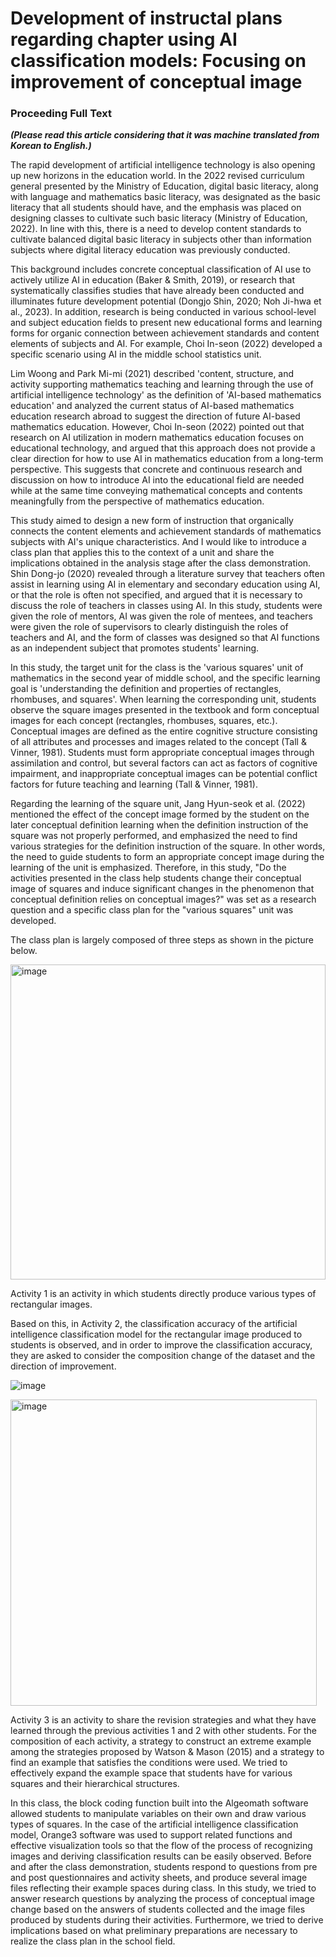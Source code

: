 # Development of instructal plans regarding <quadrangles> chapter using AI classification models: Focusing on improvement of conceptual image


### Proceeding Full Text
_**(Please read this article considering that it was machine translated from Korean to English.)**_

The rapid development of artificial intelligence technology is also opening up new horizons in the education world. In the 2022 revised curriculum general presented by the Ministry of Education, digital basic literacy, along with language and mathematics basic literacy, was designated as the basic literacy that all students should have, and the emphasis was placed on designing classes to cultivate such basic literacy (Ministry of Education, 2022). In line with this, there is a need to develop content standards to cultivate balanced digital basic literacy in subjects other than information subjects where digital literacy education was previously conducted. 

This background includes concrete conceptual classification of AI use to actively utilize AI in education (Baker & Smith, 2019), or research that systematically classifies studies that have already been conducted and illuminates future development potential (Dongjo Shin, 2020; Noh Ji-hwa et al., 2023). In addition, research is being conducted in various school-level and subject education fields to present new educational forms and learning forms for organic connection between achievement standards and content elements of subjects and AI. For example, Choi In-seon (2022) developed a specific scenario using AI in the middle school statistics unit.

Lim Woong and Park Mi-mi (2021) described 'content, structure, and activity supporting mathematics teaching and learning through the use of artificial intelligence technology' as the definition of 'AI-based mathematics education' and analyzed the current status of AI-based mathematics education research abroad to suggest the direction of future AI-based mathematics education. However, Choi In-seon (2022) pointed out that research on AI utilization in modern mathematics education focuses on educational technology, and argued that this approach does not provide a clear direction for how to use AI in mathematics education from a long-term perspective. This suggests that concrete and continuous research and discussion on how to introduce AI into the educational field are needed while at the same time conveying mathematical concepts and contents meaningfully from the perspective of mathematics education.

This study aimed to design a new form of instruction that organically connects the content elements and achievement standards of mathematics subjects with AI's unique characteristics. And I would like to introduce a class plan that applies this to the context of a unit and share the implications obtained in the analysis stage after the class demonstration.
Shin Dong-jo (2020) revealed through a literature survey that teachers often assist in learning using AI in elementary and secondary education using AI, or that the role is often not specified, and argued that it is necessary to discuss the role of teachers in classes using AI. In this study, students were given the role of mentors, AI was given the role of mentees, and teachers were given the role of supervisors to clearly distinguish the roles of teachers and AI, and the form of classes was designed so that AI functions as an independent subject that promotes students' learning. 

In this study, the target unit for the class is the 'various squares' unit of mathematics in the second year of middle school, and the specific learning goal is 'understanding the definition and properties of rectangles, rhombuses, and squares'. When learning the corresponding unit, students observe the square images presented in the textbook and form conceptual images for each concept (rectangles, rhombuses, squares, etc.). Conceptual images are defined as the entire cognitive structure consisting of all attributes and processes and images related to the concept (Tall & Vinner, 1981). Students must form appropriate conceptual images through assimilation and control, but several factors can act as factors of cognitive impairment, and inappropriate conceptual images can be potential conflict factors for future teaching and learning (Tall & Vinner, 1981).

Regarding the learning of the square unit, Jang Hyun-seok et al. (2022) mentioned the effect of the concept image formed by the student on the later conceptual definition learning when the definition instruction of the square was not properly performed, and emphasized the need to find various strategies for the definition instruction of the square. In other words, the need to guide students to form an appropriate concept image during the learning of the unit is emphasized.
Therefore, in this study, "Do the activities presented in the class help students change their conceptual image of squares and induce significant changes in the phenomenon that conceptual definition relies on conceptual images?" was set as a research question and a specific class plan for the "various squares" unit was developed.

The class plan is largely composed of three steps as shown in the picture below. 

<img width="504" alt="image" src="https://github.com/cherry-0/Streamlit-Orange-demo/assets/80082633/4f3491df-f7ff-439a-8b4b-2f3c51e10983">

Activity 1 is an activity in which students directly produce various types of rectangular images. 

Based on this, in Activity 2, the classification accuracy of the artificial intelligence classification model for the rectangular image produced to students is observed, and in order to improve the classification accuracy, they are asked to consider the composition change of the dataset and the direction of improvement. 

![image](https://github.com/cherry-0/Streamlit-Orange-demo/assets/80082633/ce729c5c-69f7-4d16-b891-d5fc6f0ac633)

<img width="490" alt="image" src="https://github.com/cherry-0/Streamlit-Orange-demo/assets/80082633/1b41146c-6ccb-4342-9e21-9dc7fe28d693">

Activity 3 is an activity to share the revision strategies and what they have learned through the previous activities 1 and 2 with other students. For the composition of each activity, a strategy to construct an extreme example among the strategies proposed by Watson & Mason (2015) and a strategy to find an example that satisfies the conditions were used. We tried to effectively expand the example space that students have for various squares and their hierarchical structures.

In this class, the block coding function built into the Algeomath software allowed students to manipulate variables on their own and draw various types of squares. In the case of the artificial intelligence classification model, Orange3 software was used to support related functions and effective visualization tools so that the flow of the process of recognizing images and deriving classification results can be easily observed.
Before and after the class demonstration, students respond to questions from pre and post questionnaires and activity sheets, and produce several image files reflecting their example spaces during class. In this study, we tried to answer research questions by analyzing the process of conceptual image change based on the answers of students collected and the image files produced by students during their activities. Furthermore, we tried to derive implications based on what preliminary preparations are necessary to realize the class plan in the school field.


